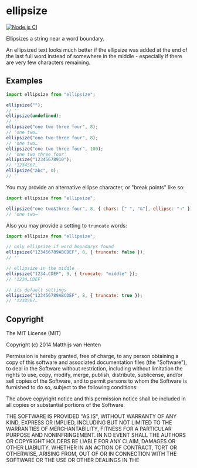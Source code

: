 # ellipsize

[![Node.js CI](https://github.com/mvhenten/ellipsize/actions/workflows/node.js.yml/badge.svg)](https://github.com/mvhenten/ellipsize/actions/workflows/node.js.yml)

Ellipsizes a string near a word boundary.

An ellipsized text looks much better if the ellipsize was added at the end of the
last full word instead of somewhere in the middle - especially if there are very
few characters remaining.

## Examples

```javascript
import ellipsize from "ellipsize";

ellipsize("");
// ''
ellipsize(undefined);
// ''
ellipsize("one two three four", 8);
// 'one two…'
ellipsize("one two-three four", 8);
// 'one two…'
ellipsize("one two three four", 100);
// 'one two three four'
ellipsize("12345678910");
// '1234567…'
ellipsize("abc", 0);
// ''
```

You may provide an alternative ellipse character, or "break points" like so:

```javascript
import ellipsize from "ellipsize";

ellipsize("one two&three four", 8, { chars: [" ", "&"], ellipse: "→" });
// 'one two→'
```

Also you may provide a setting to `truncate` words:

```javascript
import ellipsize from "ellipsize";

// only ellipsize if word boundarys found
ellipsize("123456789ABCDEF", 8, { truncate: false });
// ''

// ellipsize in the middle
ellipsize("1234…CDEF", 9, { truncate: "middle" });
// '1234…CDEF'

// its default settings
ellipsize("123456789ABCDEF", 8, { truncate: true });
// '1234567…'
```

## Copyright

The MIT License (MIT)

Copyright (c) 2014 Matthijs van Henten

Permission is hereby granted, free of charge, to any person obtaining a copy
of this software and associated documentation files (the "Software"), to deal
in the Software without restriction, including without limitation the rights
to use, copy, modify, merge, publish, distribute, sublicense, and/or sell
copies of the Software, and to permit persons to whom the Software is
furnished to do so, subject to the following conditions:

The above copyright notice and this permission notice shall be included in all
copies or substantial portions of the Software.

THE SOFTWARE IS PROVIDED "AS IS", WITHOUT WARRANTY OF ANY KIND, EXPRESS OR
IMPLIED, INCLUDING BUT NOT LIMITED TO THE WARRANTIES OF MERCHANTABILITY,
FITNESS FOR A PARTICULAR PURPOSE AND NONINFRINGEMENT. IN NO EVENT SHALL THE
AUTHORS OR COPYRIGHT HOLDERS BE LIABLE FOR ANY CLAIM, DAMAGES OR OTHER
LIABILITY, WHETHER IN AN ACTION OF CONTRACT, TORT OR OTHERWISE, ARISING FROM,
OUT OF OR IN CONNECTION WITH THE SOFTWARE OR THE USE OR OTHER DEALINGS IN THE
